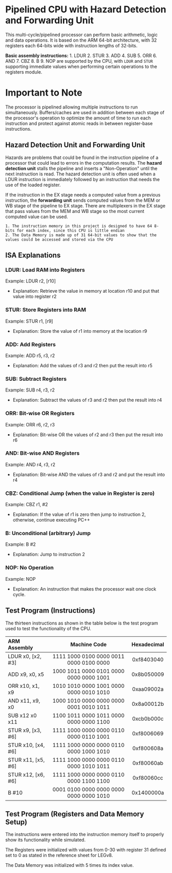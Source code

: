 # Pipelined CPU with Hazard Detection and Forwarding Unit

This multi-cycle/pipelined processor can perform basic arithmetic, logic and data operations. It is based on the ARM 64-bit architecture, with 32 registers each 64-bits wide with instruction lengths of 32-bits. 

**Basic assembly instructions:**
	1. LDUR
	2. STUR
	3. ADD
	4. SUB
	5. ORR
	6. AND
	7. CBZ
	8. B
	9. NOP
 are supported by the CPU, with `LDUR` and `STUR` supporting immediate values when performing certain operations to the registers module.

# Important to Note
The processor is pipelined allowing multiple instructions to run simultaneously. Buffers/caches are used in addition between each stage of the processor's operation to optimize the amount of time to run each instruction and protect against atomic reads in between register-base instructions. 

## Hazard Detection Unit and Forwarding Unit
Hazards are problems that could be found in the instruction pipeline of a processor that could lead to errors in the computation results. The **hazard detection unit** stalls the pipeline and inserts a "Non-Operation" until the next instruction is read. The hazard detection unit is often used when a LDUR instruction is immediately followed by an instruction that needs the use of the loaded register.

If the instruction in the EX stage needs a computed value from a previous instruction, the **forwarding unit** sends computed values from the MEM or WB stage of the pipeline to EX stage. There are multiplexers in the EX stage that pass values from the MEM and WB stage so the most current computed value can be used. 
 

	1. The instruction memory in this project is designed to have 64 8-bits for each index, since this CPU is little endian
	2. The Data Memory is made up of 31 64-bit values to show that the values could be accessed and stored via the CPU 

## ISA Explanations

### LDUR: Load RAM into Registers

Example: LDUR r2, [r10]

- Explanation: Retrieve the value in memory at location r10 and put that value into register r2

### STUR: Store Registers into RAM

Example: STUR r1, [r9]

- Explanation: Store the value of r1 into memory at the location r9

### ADD: Add Registers

Example: ADD r5, r3, r2

- Explanation: Add the values of r3 and r2 then put the result into r5

### SUB: Subtract Registers

Example: SUB r4, r3, r2

- Explanation: Subtract the values of r3 and r2 then put the result into r4

### ORR: Bit-wise OR Registers

Example: ORR r6, r2, r3

- Explanation: Bit-wise OR the values of r2 and r3 then put the result into r6

### AND: Bit-wise AND Registers

Example: AND r4, r3, r2

- Explanation: Bit-wise AND the values of r3 and r2 and put the result into r4

### CBZ: Conditional Jump (when the value in Register is zero)

Example: CBZ r1, #2

- Explanation: If the value of r1 is zero then jump to instruction 2, otherwise, continue executing PC++

### B: Unconditional (arbitrary) Jump

Example: B #2

- Explanation: Jump to instruction 2

### NOP: No Operation

Example: NOP

- Explanation: An instruction that makes the processor wait one clock cycle.

## Test Program (Instructions)

The thirteen instructions as shown in the table below is the test program used to test the functionality of the CPU.

|    ARM Assembly   |                Machine Code             | Hexadecimal|
|:------------------|:---------------------------------------:|:----------:|
| LDUR x0, [x2, #3] | 1111 1000 0100 0000 0011 0000 0100 0000 | 0xf8403040 |
| ADD x9, x0, x5    | 1000 1011 0000 0101 0000 0000 0000 1001 | 0x8b050009 |
| ORR x10, x1, x9   | 1010 1010 0000 1001 0000 0000 0010 1010 | 0xaa09002a |
| AND x11, x9, x0   | 1000 1010 0000 0000 0000 0001 0010 1011 | 0x8a00012b |
| SUB x12 x0 x11    | 1100 1011 0000 1011 0000 0000 0000 1100 | 0xcb0b000c |
| STUR x9, [x3, #6] | 1111 1000 0000 0000 0110 0000 0110 1001 | 0xf8006069 |
| STUR x10, [x4, #6]| 1111 1000 0000 0000 0110 0000 1000 1010 | 0xf800608a |
| STUR x11, [x5, #6]| 1111 1000 0000 0000 0110 0000 1010 1011 | 0xf80060ab |
| STUR x12, [x6, #6]| 1111 1000 0000 0000 0110 0000 1100 1100 | 0xf80060cc |
| B #10             | 0001 0100 0000 0000 0000 0000 0000 1010 | 0x1400000a |

## Test Program (Registers and Data Memory Setup)

The instructions were entered into the instruction memory itself to properly show its functionality while simulated. 

The Registers were initialized with values from 0-30 with register 31 defined set to 0 as stated in the reference sheet for LEGv8. 

The Data Memory was initialized with 5 times its index value.
